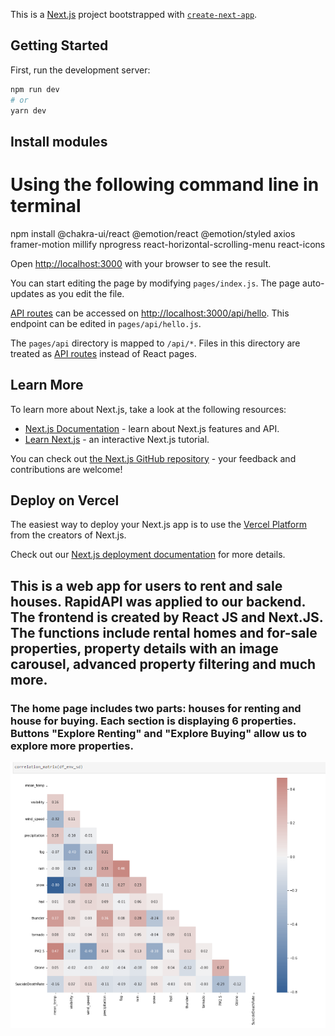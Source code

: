 This is a [Next.js](https://nextjs.org/) project bootstrapped with [`create-next-app`](https://github.com/vercel/next.js/tree/canary/packages/create-next-app).

## Getting Started

First, run the development server:

```bash
npm run dev
# or
yarn dev
```
## Install modules 
# Using the following command line in terminal
npm install @chakra-ui/react @emotion/react @emotion/styled axios framer-motion 
millify nprogress react-horizontal-scrolling-menu react-icons

Open [http://localhost:3000](http://localhost:3000) with your browser to see the result.

You can start editing the page by modifying `pages/index.js`. The page auto-updates as you edit the file.

[API routes](https://nextjs.org/docs/api-routes/introduction) can be accessed on [http://localhost:3000/api/hello](http://localhost:3000/api/hello). This endpoint can be edited in `pages/api/hello.js`.

The `pages/api` directory is mapped to `/api/*`. Files in this directory are treated as [API routes](https://nextjs.org/docs/api-routes/introduction) instead of React pages.

## Learn More

To learn more about Next.js, take a look at the following resources:

- [Next.js Documentation](https://nextjs.org/docs) - learn about Next.js features and API.
- [Learn Next.js](https://nextjs.org/learn) - an interactive Next.js tutorial.

You can check out [the Next.js GitHub repository](https://github.com/vercel/next.js/) - your feedback and contributions are welcome!

## Deploy on Vercel

The easiest way to deploy your Next.js app is to use the [Vercel Platform](https://vercel.com/new?utm_medium=default-template&filter=next.js&utm_source=create-next-app&utm_campaign=create-next-app-readme) from the creators of Next.js.

Check out our [Next.js deployment documentation](https://nextjs.org/docs/deployment) for more details.

## This is a web app for users to rent and sale houses. RapidAPI was applied to our backend. The frontend is created by React JS and Next.JS. The functions include rental homes and for-sale properties, property details with an image carousel, advanced property filtering and much more.

### The home page includes two parts: houses for renting and house for buying. Each section is displaying 6 properties. Buttons "Explore Renting" and "Explore Buying" allow us to explore more properties.
<img src="https://github.com/Wenhuan2516/Developing-MEDI-and-SEDI/blob/main/pairwise.png" alt="image" title="medi">
